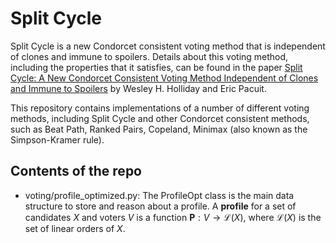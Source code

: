 # Split Cycle

Split Cycle is a new Condorcet consistent voting method that is independent of clones and immune to spoilers.  Details about this  voting method, including the properties that it satisfies, can be found in the paper [Split Cycle: A New Condorcet Consistent Voting Method Independent of Clones and Immune to Spoilers]() by Wesley H. Holliday  and Eric Pacuit.

This repository contains implementations of a number of different voting methods, including Split Cycle and other Condorcet consistent methods, such as Beat Path, Ranked Pairs, Copeland, Minimax (also known as the Simpson-Kramer rule).  

## Contents of the repo

* voting/profile_optimized.py:  The ProfileOpt class is the main data structure to store and reason about a profile.   A **profile** for a set of candidates $X$ and voters $V$ is a function $\mathbf{P}:V\rightarrow \mathcal{L}(X)$, where $\mathcal{L}(X)$ is the set of linear orders of $X$.  
